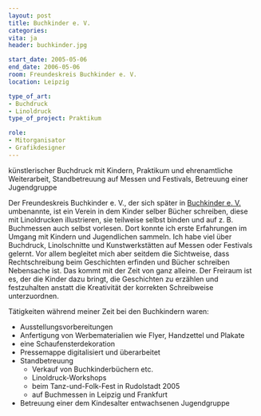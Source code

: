 ```yaml
---
layout: post
title: Buchkinder e. V.
categories:
vita: ja
header: buchkinder.jpg

start_date: 2005-05-06
end_date: 2006-05-06
room: Freundeskreis Buchkinder e. V.
location: Leipzig

type_of_art:
- Buchdruck
- Linoldruck
type_of_project: Praktikum

role:
- Mitorganisator
- Grafikdesigner
---
```


künstlerischer Buchdruck mit Kindern, Praktikum und ehrenamtliche Weiterarbeit, Standbetreuung auf Messen und Festivals, Betreuung einer Jugendgruppe

<!--more-->

Der Freundeskreis Buchkinder e. V., der sich später in [Buchkinder e. V.](http://www.buchkinder.de/) umbenannte, ist ein Verein in dem Kinder selber Bücher schreiben, diese mit Linoldrucken illustrieren, sie teilweise selbst binden und auf z. B. Buchmessen auch selbst vorlesen. Dort konnte ich erste Erfahrungen im Umgang mit Kindern und Jugendlichen sammeln. Ich habe viel über Buchdruck, Linolschnitte und Kunstwerkstätten auf Messen oder Festivals gelernt. Vor allem begleitet mich aber seitdem die Sichtweise, dass Rechtschreibung beim Geschichten erfinden und Bücher schreiben Nebensache ist. Das kommt mit der Zeit von ganz alleine. Der Freiraum ist es, der die Kinder dazu bringt, die Geschichten zu erzählen und festzuhalten anstatt die Kreativität der korrekten Schreibweise unterzuordnen.

Tätigkeiten während meiner Zeit bei den Buchkindern waren:

- Ausstellungsvorbereitungen
- Anfertigung von Werbematerialien wie Flyer, Handzettel und Plakate
- eine Schaufensterdekoration
- Pressemappe digitalisiert und überarbeitet
- Standbetreuung
  - Verkauf von Buchkinderbüchern etc.
  - Linoldruck-Workshops
  - beim Tanz-und-Folk-Fest in Rudolstadt 2005
  - auf Buchmessen in Leipzig und Frankfurt
- Betreuung einer dem Kindesalter entwachsenen Jugendgruppe
